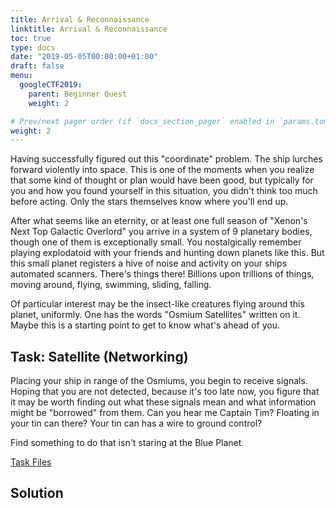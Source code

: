 ```yaml
---
title: Arrival & Reconnaissance
linktitle: Arrival & Reconnaissance
toc: true
type: docs
date: "2019-05-05T00:00:00+01:00"
draft: false
menu:
  googleCTF2019:
    parent: Beginner Quest
    weight: 2

# Prev/next pager order (if `docs_section_pager` enabled in `params.toml`)
weight: 2
---
```


Having successfully figured out this "coordinate" problem. The ship lurches forward violently into space. This is one of the moments when you realize that some kind of thought or plan would have been good, but typically for you and how you found yourself in this situation, you didn't think too much before acting. Only the stars themselves know where you'll end up.

After what seems like an eternity, or at least one full season of "Xenon's Next Top Galactic Overlord" you arrive in a system of 9 planetary bodies, though one of them is exceptionally small. You nostalgically remember playing explodatoid with your friends and hunting down planets like this. But this small planet registers a hive of noise and activity on your ships automated scanners. There's things there! Billions upon trillions of things, moving around, flying, swimming, sliding, falling.

Of particular interest may be the insect-like creatures flying around this planet, uniformly. One has the words "Osmium Satellites" written on it. Maybe this is a starting point to get to know what's ahead of you.

## Task: Satellite (Networking)

Placing your ship in range of the Osmiums, you begin to receive signals. Hoping that you are not detected, because it's too late now, you figure that it may be worth finding out what these signals mean and what information might be "borrowed" from them. Can you hear me Captain Tim? Floating in your tin can there? Your tin can has a wire to ground control?

Find something to do that isn't staring at the Blue Planet.

[Task Files](https://storage.googleapis.com/gctf-2019-attachments/768be4f10429f613eb27fa3e3937fe21c7581bdca97d6909e070ab6f7dbf2fbf)

## Solution


